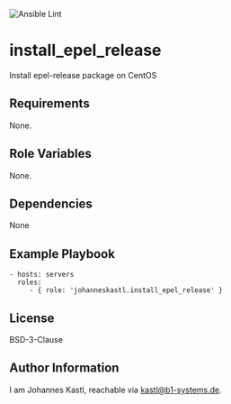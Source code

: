 ![Ansible Lint](https://github.com/johanneskastl/ansible-role-install_epel_release/workflows/Ansible%20Lint/badge.svg)

install_epel_release
=========

Install epel-release package on CentOS

Requirements
------------

None.

Role Variables
--------------

None.

Dependencies
------------

None

Example Playbook
----------------

    - hosts: servers
      roles:
         - { role: 'johanneskastl.install_epel_release' }

License
-------

BSD-3-Clause

Author Information
------------------

I am Johannes Kastl, reachable via kastl@b1-systems.de.
